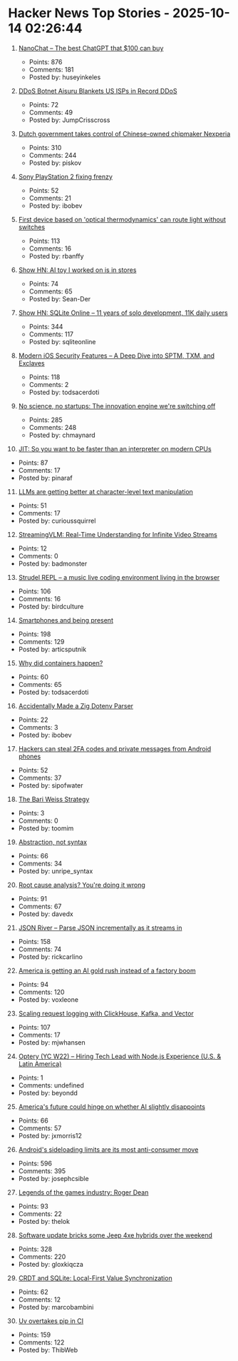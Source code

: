 # Hacker News Top Stories - 2025-10-14 02:26:44

1. [NanoChat – The best ChatGPT that $100 can buy](https://github.com/karpathy/nanochat)
   - Points: 876
   - Comments: 181
   - Posted by: huseyinkeles

2. [DDoS Botnet Aisuru Blankets US ISPs in Record DDoS](https://krebsonsecurity.com/2025/10/ddos-botnet-aisuru-blankets-us-isps-in-record-ddos/)
   - Points: 72
   - Comments: 49
   - Posted by: JumpCrisscross

3. [Dutch government takes control of Chinese-owned chipmaker Nexperia](https://www.cnbc.com/2025/10/13/dutch-government-takes-control-of-chinese-owned-chipmaker-nexperia.html)
   - Points: 310
   - Comments: 244
   - Posted by: piskov

4. [Sony PlayStation 2 fixing frenzy](https://retrohax.net/sony-playstation-2-fixing-frenzy/)
   - Points: 52
   - Comments: 21
   - Posted by: ibobev

5. [First device based on 'optical thermodynamics' can route light without switches](https://phys.org/news/2025-10-device-based-optical-thermodynamics-route.html)
   - Points: 113
   - Comments: 16
   - Posted by: rbanffy

6. [Show HN: AI toy I worked on is in stores](https://www.walmart.com/ip/SANTA-SMAGICAL-PHONE/16364964771)
   - Points: 74
   - Comments: 65
   - Posted by: Sean-Der

7. [Show HN: SQLite Online – 11 years of solo development, 11K daily users](https://sqliteonline.com/)
   - Points: 344
   - Comments: 117
   - Posted by: sqliteonline

8. [Modern iOS Security Features – A Deep Dive into SPTM, TXM, and Exclaves](https://arxiv.org/abs/2510.09272)
   - Points: 118
   - Comments: 2
   - Posted by: todsacerdoti

9. [No science, no startups: The innovation engine we're switching off](https://steveblank.com/2025/10/13/no-science-no-startups-the-unseen-engine-were-switching-off/)
   - Points: 285
   - Comments: 248
   - Posted by: chmaynard

10. [JIT: So you want to be faster than an interpreter on modern CPUs](https://www.pinaraf.info/2025/10/jit-so-you-want-to-be-faster-than-an-interpreter-on-modern-cpus/)
   - Points: 87
   - Comments: 17
   - Posted by: pinaraf

11. [LLMs are getting better at character-level text manipulation](https://blog.burkert.me/posts/llm_evolution_character_manipulation/)
   - Points: 51
   - Comments: 17
   - Posted by: curioussquirrel

12. [StreamingVLM: Real-Time Understanding for Infinite Video Streams](https://arxiv.org/abs/2510.09608)
   - Points: 12
   - Comments: 0
   - Posted by: badmonster

13. [Strudel REPL – a music live coding environment living in the browser](https://strudel.cc)
   - Points: 106
   - Comments: 16
   - Posted by: birdculture

14. [Smartphones and being present](https://herman.bearblog.dev/being-present/)
   - Points: 198
   - Comments: 129
   - Posted by: articsputnik

15. [Why did containers happen?](https://buttondown.com/justincormack/archive/ignore-previous-directions-8-devopsdays/)
   - Points: 60
   - Comments: 65
   - Posted by: todsacerdoti

16. [Accidentally Made a Zig Dotenv Parser](https://dayvster.com/blog/accidentally-made-a-zig-dotenv-parser/)
   - Points: 22
   - Comments: 3
   - Posted by: ibobev

17. [Hackers can steal 2FA codes and private messages from Android phones](https://arstechnica.com/security/2025/10/no-fix-yet-for-attack-that-lets-hackers-pluck-2fa-codes-from-android-phones/)
   - Points: 52
   - Comments: 37
   - Posted by: sipofwater

18. [The Bari Weiss Strategy](https://letter.otherlife.co/p/bari)
   - Points: 3
   - Comments: 0
   - Posted by: toomim

19. [Abstraction, not syntax](https://ruudvanasseldonk.com/2025/abstraction-not-syntax)
   - Points: 66
   - Comments: 34
   - Posted by: unripe_syntax

20. [Root cause analysis? You're doing it wrong](https://entropicthoughts.com/root-cause-analysis-youre-doing-it-wrong)
   - Points: 91
   - Comments: 67
   - Posted by: davedx

21. [JSON River – Parse JSON incrementally as it streams in](https://github.com/rictic/jsonriver)
   - Points: 158
   - Comments: 74
   - Posted by: rickcarlino

22. [America is getting an AI gold rush instead of a factory boom](https://www.washingtonpost.com/business/2025/10/13/manufacturing-artificial-intelligence/)
   - Points: 94
   - Comments: 120
   - Posted by: voxleone

23. [Scaling request logging with ClickHouse, Kafka, and Vector](https://www.geocod.io/code-and-coordinates/2025-10-02-from-millions-to-billions/)
   - Points: 107
   - Comments: 17
   - Posted by: mjwhansen

24. [Optery (YC W22) – Hiring Tech Lead with Node.js Experience (U.S. & Latin America)](https://www.optery.com/careers/)
   - Points: 1
   - Comments: undefined
   - Posted by: beyondd

25. [America's future could hinge on whether AI slightly disappoints](https://www.noahpinion.blog/p/americas-future-could-hinge-on-whether)
   - Points: 66
   - Comments: 57
   - Posted by: jxmorris12

26. [Android's sideloading limits are its most anti-consumer move](https://www.makeuseof.com/androids-sideloading-limits-are-anti-consumer-move-yet/)
   - Points: 596
   - Comments: 395
   - Posted by: josephcsible

27. [Legends of the games industry: Roger Dean](https://spillhistorie.no/2025/10/03/legends-of-the-games-industry-roger-dean/)
   - Points: 93
   - Comments: 22
   - Posted by: thelok

28. [Software update bricks some Jeep 4xe hybrids over the weekend](https://arstechnica.com/cars/2025/10/software-update-bricks-some-jeep-4xe-hybrids-over-the-weekend/)
   - Points: 328
   - Comments: 220
   - Posted by: gloxkiqcza

29. [CRDT and SQLite: Local-First Value Synchronization](https://marcobambini.substack.com/p/the-secret-life-of-a-local-first)
   - Points: 62
   - Comments: 12
   - Posted by: marcobambini

30. [Uv overtakes pip in CI](https://wagtail.org/blog/uv-overtakes-pip-in-ci/)
   - Points: 159
   - Comments: 122
   - Posted by: ThibWeb

